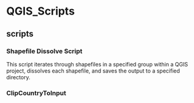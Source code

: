 # QGIS_Scripts
## scripts
### Shapefile Dissolve Script
This script iterates through shapefiles in a specified group within a QGIS project, dissolves each shapefile, and saves the output to a specified directory.
### ClipCountryToInput

